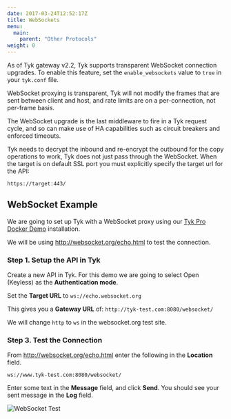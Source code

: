 ```yaml
---
date: 2017-03-24T12:52:17Z
title: WebSockets
menu:
  main:
    parent: "Other Protocols"
weight: 0 
---
```


As of Tyk gateway v2.2, Tyk supports transparent WebSocket connection upgrades. To enable this feature, set the `enable_websockets` value to `true` in your `tyk.conf` file.

WebSocket proxying is transparent, Tyk will not modify the frames that are sent between client and host, and rate limits are on a per-connection, not per-frame basis.

The WebSocket upgrade is the last middleware to fire in a Tyk request cycle, and so can make use of HA capabilities such as circuit breakers and enforced timeouts.

Tyk needs to decrypt the inbound and re-encrypt the outbound for the copy operations to work, Tyk does not just pass through the WebSocket. When the target is on default SSL port you must explicitly specify the target url for the API:

```{.copyWrapper}
https://target:443/
```

## WebSocket Example

We are going to set up Tyk with a WebSocket proxy using our [Tyk Pro Docker Demo](https://github.com/TykTechnologies/tyk-pro-docker-demo) installation.

We will be using http://websocket.org/echo.html to test the connection.

### Step 1. Setup the API in Tyk

Create a new API in Tyk. For this demo we are going to select Open (Keyless) as the **Authentication mode**.

Set the **Target URL** to `ws://echo.websocket.org`

This gives you a **Gateway URL** of: `http://tyk-test.com:8080/websocket/`

We will change `http` to `ws` in the websocket.org test site.

### Step 3. Test the Connection

From http://websocket.org/echo.html enter the following in the **Location** field.

`ws://www.tyk-test.com:8080/websocket/`

Enter some text in the **Message** field, and click **Send**. You should see your sent message in the **Log** field.

![WebSocket Test][1]








[1]: /docs/img/dashboard/system-management/websocket_test.png






